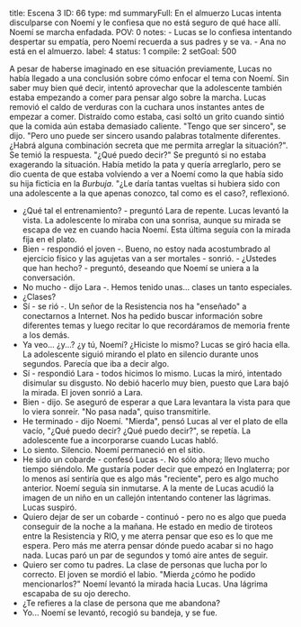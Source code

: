 title:          Escena 3
ID:             66
type:           md
summaryFull:    En el almuerzo Lucas intenta disculparse con Noemí y le confiesa que no está seguro de qué hace allí. Noemí se marcha enfadada. 
POV:            0
notes:          - Lucas se lo confiesa intentando despertar su empatía, pero Noemí recuerda a sus padres y se va.
                - Ana no está en el almuerzo.
label:          4
status:         1
compile:        2
setGoal:        500


A pesar de haberse imaginado en ese situación previamente, Lucas no había llegado a una conclusión sobre cómo enfocar el tema con Noemí. Sin saber muy bien qué decir, intentó aprovechar que la adolescente también estaba empezando a comer para pensar algo sobre la marcha.
Lucas removió el caldo de verduras con la cuchara unos instantes antes de empezar a comer. Distraído como estaba, casi soltó un grito cuando sintió que la comida aún estaba demasiado caliente.
"Tengo que ser sincero", se dijo. "Pero uno puede ser sincero usando palabras totalmente diferentes. ¿Habrá alguna combinación secreta que me permita arreglar la situación?". Se temió la respuesta. "¿Qué puedo decir?"
Se preguntó si no estaba exagerando la situación. Había metido la pata y quería arreglarlo, pero se dio cuenta de que estaba volviendo a ver a Noemí como la que había sido su hija ficticia en la *Burbuja*. "¿Le daría tantas vueltas si hubiera sido con una adolescente a la que apenas conozco, tal como es el caso?, reflexionó.
- ¿Qué tal el entrenamiento? - preguntó Lara de repente.
Lucas levantó la vista. La adolescente lo miraba con una sonrisa, aunque su mirada se escapa de vez en cuando hacia Noemí. Esta última seguía con la mirada fija en el plato.
- Bien - respondió el joven -. Bueno, no estoy nada acostumbrado al ejercicio físico y las agujetas van a ser mortales - sonrió. - ¿Ustedes que han hecho? - preguntó, deseando que Noemí se uniera a la conversación.
- No mucho - dijo Lara -. Hemos tenido unas... clases un tanto especiales.
- ¿Clases?
- Sí - se rió -. Un señor de la Resistencia nos ha "enseñado" a conectarnos a Internet. Nos ha pedido buscar información sobre diferentes temas y luego recitar lo que recordáramos de memoria frente a los demás.
- Ya veo... ¿y...? ¿y tú, Noemí? ¿Hiciste lo mismo?
Lucas se giró hacia ella. La adolescente siguió mirando el plato en silencio durante unos segundos. Parecía que iba a decir algo.
- Sí - respondió Lara - todos hicimos lo mismo.
Lucas la miró, intentado disimular su disgusto. No debió hacerlo muy bien, puesto que Lara bajó la mirada. El joven sonrió a Lara.
- Bien - dijo. Se aseguró de esperar a que Lara levantara la vista para que lo viera sonreír. "No pasa nada", quiso transmitirle.
- He terminado - dijo Noemí.
"Mierda", pensó Lucas al ver el plato de ella vacío, "¿Qué puedo decir? ¿Qué puedo decir?", se repetía.
La adolescente fue a incorporarse cuando Lucas habló.
- Lo siento.
Silencio. Noemí permaneció en el sitio.
- He sido un cobarde - confesó Lucas -. No sólo ahora; llevo mucho tiempo siéndolo. Me gustaría poder decir que empezó en Inglaterra; por lo menos así sentiría que es algo más "reciente", pero es algo mucho anterior.
Noemí seguía sin inmutarse. A la mente de Lucas acudió la imagen de un niño en un callejón intentando contener las lágrimas. Lucas suspiró.
- Quiero dejar de ser un cobarde - continuó - pero no es algo que pueda conseguir de la noche a la mañana. He estado en medio de tiroteos entre la Resistencia y RIO, y me aterra pensar que eso es lo que me espera. Pero más me aterra pensar dónde puedo acabar si no hago nada.
Lucas paró un par de segundos y tomó aire antes de seguir.
- Quiero ser como tu padres. La clase de personas que lucha por lo correcto.
El joven se mordió el labio. "Mierda ¿cómo he podido mencionarlos?"
Noemí levantó la mirada hacia Lucas. Una lágrima escapaba de su ojo derecho.
- ¿Te refieres a la clase de persona que me abandona?
- Yo...
Noemí se levantó, recogió su bandeja, y se fue.